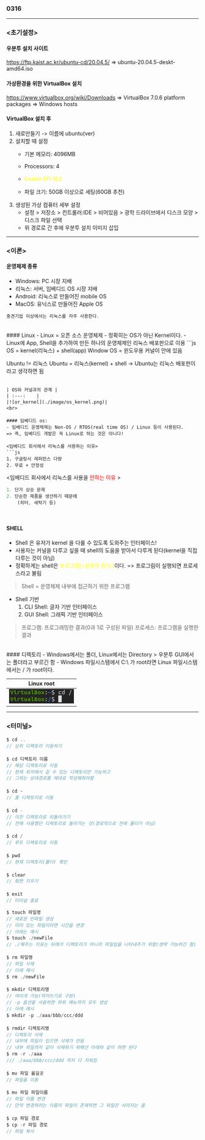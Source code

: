 ### 0316 

---
### <초기설정>

#### 우분투 설치 사이트
https://ftp.kaist.ac.kr/ubuntu-cd/20.04.5/
=> ubuntu-20.04.5-deskt-amd64.iso

#### 가상환경을 위한 VirtualBox 설치
https://www.virtualbox.org/wiki/Downloads
=> VirtualBox 7.0.6 platform packages => Windows hosts

#### VirtualBox 설치 후
1. 새로만들기 -> 이름에 ubuntu(ver)
2. 설치할 때 설정
    - 기본 메모리: 4096MB
    - Processors: 4
    -  <span style="color:yellow">Enable EFI 체크</span>
   
    - 파일 크기: 50GB 이상으로 세팅(60GB 추천)
3. 생성된 가상 컴퓨터 세부 설정
    - 설정 > 저장소 > 컨트롤러:IDE > 비어있음 > 광학 드라이브에서 디스크 모양 > 디스크 파일 선택
    - 위 경로로 간 후에 우분투 설치 이미지 삽입

---
### <이론>
#### 운영체제 종류
- Windows: PC 시장 지배
- 리눅스: 서버, 임베디드 OS 시장 지배
- Android: 리눅스로 만들어진 mobile OS
- MacOS: 유닉스로 만들어진 Apple OS
```js
중견기업 이상에서는 리눅스를 자주 사용한다.
```
<br>
#### Linux
- Linux = 오픈 소스 운영체제
- 정확히는 OS가 아닌 Kernel이다.
- Linux에 App, Shell을 추가하여 만든 하나의 운영체제인 리눅스 배포판으로 이용
```js
OS = kernel(리눅스) + shell(app)
Window OS = 윈도우용 커널이 안에 있음

Ubuntu != 리눅스
Ubuntu = 리눅스(kernel) + shell
-> Ubuntu는 리눅스 배포판이라고 생각하면 됨
```

| OS와 커널과의 관계 |
| :---:    |
|![or_kernel](./image/os_kernel.png)|
<br>

#### 임베디드 os:
- 임베디드 운영체제는 Non-OS / RTOS(real time OS) / Linux 등이 사용된다.
=> 즉, 임베디드 개발은 꼭 Linux로 하는 것은 아니다!

<임베디드 회사에서 리눅스를 사용하는 이유>
```js
1. 구글링시 레퍼런스 다량
2. 무료 + 안정성
```

<임베디드 회사에서 리눅스를 사용을 <span style="color:red">안하는 이유</span> >
```js
1. 단가 상승 문제
2. 단순한 제품을 생산하기 때문에
    (히터, 세탁기 등)
```
<br>

#### SHELL

- Shell 은 유저가 kernel 을 다룰 수 있도록 도와주는 인터페이스!
- 사용자는 커널을 다루고 싶을 때
shell의 도움을 받아서 다루게 된다(kernel을 직접 다루는 것이 아님)
- 정확하게는 shell은 <span style="color:yellow">프로그램(=실행이 된다.)</span>이다. => 프로그림이 실행되면 프로세스라고 불림

>Shell = 운영체제 내부에 접근하기 위한 프로그램

- Shell 기반
    1. CLI Shell: 글자 기반 인터페이스
    2. GUI Shell: 그래픽 기반 인터페이스

>프로그램: 프로그래밍한 결과(0과 1로 구성된 파일)
>프로세스: 프로그램을 실행한 결과

<br>
#### 디렉토리
- Windows에서는 폴더, Linux에서는 Directory
> 우분투 GUI에서는 폴더라고 부르긴 함
- Windows 파일시스템에서 C:\ 가 root라면 Linux 파일시스템에서는 / 가 root이다.

| Linux root |
| :---:    |
|![rootImage](./image/root.png)|

---
### <터미널>
```js
$ cd ..
// 상위 디렉토리 이동하기

$ cd 디렉토리 이름
// 해당 디렉토리로 이동
// 현재 위치에서 갈 수 있는 디렉토리만 가능하고
// 그외는 상대경로를 제대로 작성해줘야함

$ cd ~
// 홈 디렉토리로 이동

$ cd -
// 이전 디렉토리로 되돌아가기
// 전에 사용했던 디렉토리로 돌아가는 것(경로적으로 전에 폴더가 아님)

$ cd /
// 루트 디렉토리로 이동

$ pwd
// 현재 디렉토리(폴더) 확인

$ clear
// 화면 지우기

$ exit
// 터미널 종료
```

```js
$ touch 파일명
// 새로운 빈파일 생성
// 이미 있는 파일이라면 시간을 변경
// 아래는 예시
$ touch ./newFile
// ./해주는 이유는 뒤에가 디렉토리가 아니라 파일임을 나타내주기 위함(생략 가능하긴 함)

$ rm 파일명
// 파일 삭제
// 아래 예시
$ rm ./newFile

$ mkdir 디렉토리명
// 여러개 가능(띄어쓰기로 구분)
// -p 옵션을 사용하면 하위 메뉴까지 모두 생성
// 아래 예시
$ mkdir -p ./aaa/bbb/ccc/ddd

$ rmdir 디렉토리명
// 디렉토리 삭제
// 내부에 파일이 있으면 삭제가 안됨
// 내부 파일까지 같이 삭제하기 위해선 아래와 같이 하면 된다
$ rm -r ./aaa
/// ./aaa/bbb/ccc/ddd 까지 다 지워짐

$ mv 파일 옮길곳
// 파일을 이동

$ mv 파일 파일이름
// 파일 이름 변경
// 만약 변경하려는 이름의 파일이 존재하면 그 파일은 사라지는 꼴

$ cp 파일 경로
$ cp -r 파일 경로
// 파일 복사 
```

